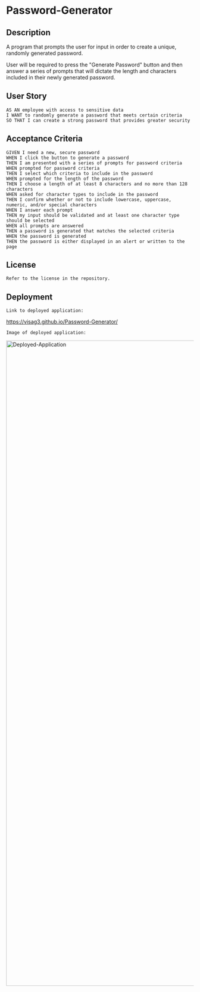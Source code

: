 # Password-Generator
## Description
A program that prompts the user for input in order to create a unique, randomly generated password.

User will be required to press the "Generate Password" button and then answer a series of prompts that will dictate the length and characters included in their newly generated password.
## User Story

```
AS AN employee with access to sensitive data
I WANT to randomly generate a password that meets certain criteria
SO THAT I can create a strong password that provides greater security
```

## Acceptance Criteria

```
GIVEN I need a new, secure password
WHEN I click the button to generate a password
THEN I am presented with a series of prompts for password criteria
WHEN prompted for password criteria
THEN I select which criteria to include in the password
WHEN prompted for the length of the password
THEN I choose a length of at least 8 characters and no more than 128 characters
WHEN asked for character types to include in the password
THEN I confirm whether or not to include lowercase, uppercase, numeric, and/or special characters
WHEN I answer each prompt
THEN my input should be validated and at least one character type should be selected
WHEN all prompts are answered
THEN a password is generated that matches the selected criteria
WHEN the password is generated
THEN the password is either displayed in an alert or written to the page
```

## License

```
Refer to the license in the repository.
```

## Deployment

```
Link to deployed application:
```
https://visag3.github.io/Password-Generator/
```
Image of deployed application:
```
<img width="1728" alt="Deployed-Application" src="https://user-images.githubusercontent.com/113649683/193378830-c0fa71e6-4ac1-448a-8447-05f43b282a11.png">
